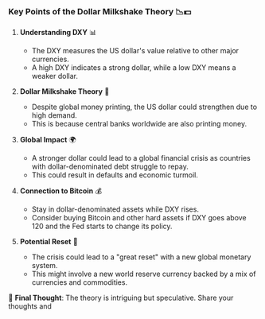 ### Key Points of the Dollar Milkshake Theory 📉💵

1. **Understanding DXY** 📊
   - The DXY measures the US dollar's value relative to other major currencies. 
   - A high DXY indicates a strong dollar, while a low DXY means a weaker dollar.

2. **Dollar Milkshake Theory** 🍹
   - Despite global money printing, the US dollar could strengthen due to high demand.
   - This is because central banks worldwide are also printing money.

3. **Global Impact** 🌍
   - A stronger dollar could lead to a global financial crisis as countries with dollar-denominated debt struggle to repay.
   - This could result in defaults and economic turmoil.

4. **Connection to Bitcoin** 💰
   - Stay in dollar-denominated assets while DXY rises.
   - Consider buying Bitcoin and other hard assets if DXY goes above 120 and the Fed starts to change its policy.

5. **Potential Reset** 🔄
   - The crisis could lead to a "great reset" with a new global monetary system.
   - This might involve a new world reserve currency backed by a mix of currencies and commodities.

📝 **Final Thought**: The theory is intriguing but speculative. Share your thoughts and
